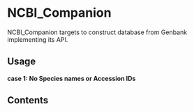 # NCBI_Companion
NCBI_Companion targets to construct database from Genbank implementing its API.

## Usage

**case 1: No Species names or Accession IDs**

## Contents
